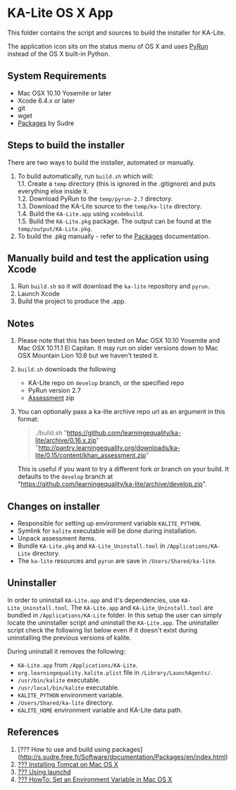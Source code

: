KA-Lite OS X App
================
This folder contains the script and sources to build the installer for KA-Lite.

The application icon sits on the status menu of OS X and uses [PyRun](http://www.egenix.com/products/python/PyRun/) instead of the OS X built-in Python.


## System Requirements

* Mac OSX 10.10 Yosemite or later
* Xcode 6.4.x or later
* git
* wget
* [Packages](http://s.sudre.free.fr/Software/Packages/about.html) by Sudre

## Steps to build the installer
There are two ways to build the installer, automated or manually.

1. To build automatically, run `build.sh` which will:  
    1.1. Create a `temp` directory (this is ignored in the .gitignore) and puts everything else inside it.  
    1.2. Download PyRun to the `temp/pyrun-2.7` directory.  
    1.3. Download the KA-Lite source to the `temp/ka-lite` directory.  
    1.4. Build the `KA-Lite.app` using `xcodebuild`.  
    1.5. Build the `KA-Lite.pkg` package.  The output can be found at the `temp/output/KA-Lite.pkg`.  
2. To build the .pkg manually - refer to the [Packages](http://s.sudre.free.fr/Software/documentation/Packages/en/index.html) documentation.  


## Manually build and test the application using Xcode

1. Run `build.sh` so it will download the `ka-lite` repository and `pyrun`.
1. Launch Xcode
1. Build the project to produce the .app.

## Notes

1. Please note that this has been tested on Mac OSX 10.10 Yosemite and Mac OSX 10.11.1 El Capitan. It may run on older versions down to Mac OSX Mountain Lion 10.8 but we haven't tested it.
1. `build.sh` downloads the following

    * KA-Lite repo on `develop` branch, or the specified repo
    * PyRun version 2.7
    * [Assessment](http://pantry.learningequality.org/downloads/ka-lite/) zip 
1. You can optionally pass a ka-lite archive repo url as an argument in this format:

    > ./build.sh "https://github.com/learningequality/ka-lite/archive/0.16.x.zip" "http://pantry.learningequality.org/downloads/ka-lite/0.15/content/khan_assessment.zip"

    This is useful if you want to try a different fork or branch on your build.
    It defaults to the `develop` branch at "https://github.com/learningequality/ka-lite/archive/develop.zip".


## Changes on installer
 
 * Responsible for setting up environment variable `KALITE_PYTHON`.
 * Symlink for `kalite` executable will be done during installation.
 * Unpack assessment items.
 * Bundle `KA-Lite.pkg` and `KA-Lite_Uninstall.tool` in `/Applications/KA-Lite` directory.
 * The `ka-lite` resources and `pyrun` are save in `/Users/Shared/ka-lite`.


## Uninstaller
  
In order to uninstall `KA-Lite.app` and it's dependencies, use `KA-Lite_Uninstall.tool`. 
The `KA-Lite.app` and `KA-Lite_Uninstall.tool` are bundled in `/Applications/KA-Lite` folder. In this setup the user can simply locate the uninstaller script and uninstall the `KA-Lite.app`. The uninstaller script check the following list below even if it doesn't exist during uninstalling the previous versions of kalite.

During uninstall it removes the following:
  
  * `KA-Lite.app` from `/Applications/KA-Lite`.
  * `org.learningequality.kalite.plist` file in `/Library/LaunchAgents/`.
  * `/usr/bin/kalite` executable.
  * `/usr/local/bin/kalite` executable.
  * `KALITE_PYTHON` environment variable.
  * `/Users/Shared/ka-lite` directory.
  * `KALITE_HOME` environment variable and KA-Lite data path.


## References

1. [??? How to use and build using packages] (http://s.sudre.free.fr/Software/documentation/Packages/en/index.html)
1. [??? Installing Tomcat on Mac OS X](http://www.joel.lopes-da-silva.com/2008/05/13/installing-tomcat-on-mac-os-x/)
1. [??? Using launchd](http://trac.buildbot.net/wiki/UsingLaunchd)
1. [??? HowTo: Set an Environment Variable in Mac OS X](http://www.dowdandassociates.com/blog/content/howto-set-an-environment-variable-in-mac-os-x/)